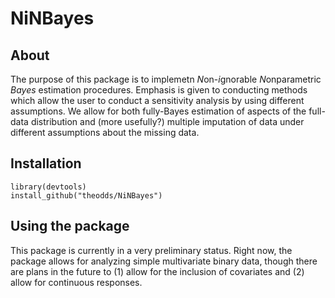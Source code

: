 # NiNBayes

## About

The purpose of this package is to implemetn *N*on-*i*gnorable *N*onparametric *Bayes* estimation procedures. Emphasis is given to conducting methods which allow the user to conduct a sensitivity analysis by using different assumptions. We allow for both fully-Bayes estimation of aspects of the full-data distribution and (more usefully?) multiple imputation of data under different assumptions about the missing data. 

## Installation

```
library(devtools)
install_github("theodds/NiNBayes")
```

## Using the package

This package is currently in a very preliminary status. Right now, the package allows for analyzing simple multivariate binary data, though there are plans in the future to (1) allow for the inclusion of covariates and (2) allow for continuous responses. 
